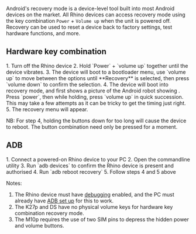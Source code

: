 Android's recovery mode is a device-level tool built into most Android devices on the market. All Rhino devices can access recovery mode using the key combination `Power` + `Volume up` when the unit is powered off. Recovery can be used to reset a device back to factory settings, test hardware functions, and more.  

## Hardware key combination

<div class="numbered-instructions" markdown="1">
1. Turn off the Rhino device
2. Hold `Power` + `volume up` together until the device vibrates.
3. The device will boot to a bootloader menu, use `volume up` to move between the options until **Recovery** is selected, then press `volume down` to confirm the selection.
4. The device will boot into recovery mode, and first shows a picture of the Android robot showing <i class="fas fa-exclamation-triangle text-warning"></i>. Press `power`, then while holding, press `volume up` in quick succession. This may take a few attempts as it can be tricky to get the timing just right.
5. The recovery menu will appear.
</div>

NB: For step 4, holding the buttons down for too long will cause the device to reboot. The button combination need only be pressed for a moment.

## ADB

<div class="numbered-instructions" markdown="1">
1. Connect a powered-on Rhino device to your PC
2. Open the commandline utility
3. Run `adb devices` to confirm the Rhino device is present and authorised
4. Run `adb reboot recovery`
5. Follow steps 4 and 5 above
</div>

Notes:

1. The Rhino device must have [debugging](/support/enable-debugging) enabled, and the PC must already have [ADB set up](/support/set-up-adb) for this to work.
2. The K27p and DS have no physical volume keys for hardware key combination recovery mode.
3. The M10p requires the use of two SIM pins to depress the hidden power and volume buttons.
